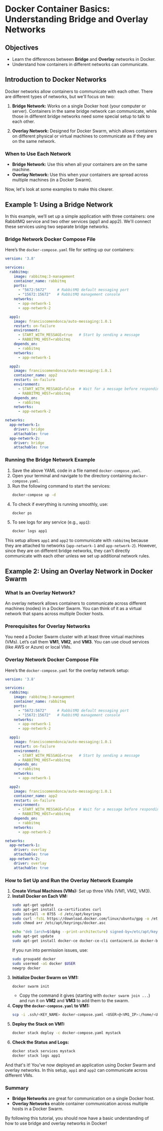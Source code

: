 # Docker Container Basics: Understanding Bridge and Overlay Networks

## Objectives

- Learn the differences between **Bridge** and **Overlay** networks in Docker.
- Understand how containers in different networks can communicate.

## Introduction to Docker Networks

Docker networks allow containers to communicate with each other. There are different types of networks, but we'll focus on two:

1. **Bridge Network:** Works on a single Docker host (your computer or server). Containers in the same bridge network can communicate, while those in different bridge networks need some special setup to talk to each other.

2. **Overlay Network:** Designed for Docker Swarm, which allows containers on different physical or virtual machines to communicate as if they are on the same network.

### When to Use Each Network

- **Bridge Network:** Use this when all your containers are on the same machine.
- **Overlay Network:** Use this when your containers are spread across multiple machines (in a Docker Swarm).

Now, let's look at some examples to make this clearer.

## Example 1: Using a Bridge Network

In this example, we’ll set up a simple application with three containers: one RabbitMQ service and two other services (app1 and app2). We'll connect these services using two separate bridge networks.

### Bridge Network Docker Compose File

Here’s the `docker-compose.yaml` file for setting up our containers:

```yaml
version: '3.8'

services:
  rabbitmq:
    image: rabbitmq:3-management
    container_name: rabbitmq
    ports:
      - "5672:5672"     # RabbitMQ default messaging port
      - "15672:15672"   # RabbitMQ management console
    networks:
      - app-network-1
      - app-network-2

  app1:
    image: franciscomendonca/auto-messaging:1.0.1
    restart: on-failure
    environment:
      - START_WITH_MESSAGE=true   # Start by sending a message
      - RABBITMQ_HOST=rabbitmq
    depends_on:
      - rabbitmq
    networks:
      - app-network-1

  app2:
    image: franciscomendonca/auto-messaging:1.0.1
    container_name: app2
    restart: on-failure
    environment:
      - START_WITH_MESSAGE=false  # Wait for a message before responding
      - RABBITMQ_HOST=rabbitmq
    depends_on:
      - rabbitmq
    networks:
      - app-network-2

networks:
  app-network-1:
    driver: bridge
    attachable: true
  app-network-2:
    driver: bridge
    attachable: true
```

### Running the Bridge Network Example

1. Save the above YAML code in a file named `docker-compose.yaml`.
2. Open your terminal and navigate to the directory containing `docker-compose.yaml`.
3. Run the following command to start the services:
    ```bash
    docker-compose up -d
    ```
4. To check if everything is running smoothly, use:
    ```bash
    docker ps
    ```
5. To see logs for any service (e.g., `app1`):
    ```bash
    docker logs app1
    ```

This setup allows `app1` and `app2` to communicate with `rabbitmq` because they are attached to networks (`app-network-1` and `app-network-2`). However, since they are on different bridge networks, they can't directly communicate with each other unless we set up additional network rules.

## Example 2: Using an Overlay Network in Docker Swarm

### What Is an Overlay Network?

An overlay network allows containers to communicate across different machines (nodes) in a Docker Swarm. You can think of it as a virtual network that spans across multiple Docker hosts.

### Prerequisites for Overlay Networks

You need a Docker Swarm cluster with at least three virtual machines (VMs). Let’s call them **VM1**, **VM2**, and **VM3**. You can use cloud services (like AWS or Azure) or local VMs.

### Overlay Network Docker Compose File

Here’s the `docker-compose.yaml` for the overlay network setup:

```yaml
version: '3.8'

services:
  rabbitmq:
    image: rabbitmq:3-management
    container_name: rabbitmq
    ports:
      - "5672:5672"     # RabbitMQ default messaging port
      - "15672:15672"   # RabbitMQ management console
    networks:
      - app-network-1
      - app-network-2

  app1:
    image: franciscomendonca/auto-messaging:1.0.1
    restart: on-failure
    environment:
      - START_WITH_MESSAGE=true   # Start by sending a message
      - RABBITMQ_HOST=rabbitmq
    depends_on:
      - rabbitmq
    networks:
      - app-network-1

  app2:
    image: franciscomendonca/auto-messaging:1.0.1
    container_name: app2
    restart: on-failure
    environment:
      - START_WITH_MESSAGE=false  # Wait for a message before responding
      - RABBITMQ_HOST=rabbitmq
    depends_on:
      - rabbitmq
    networks:
      - app-network-2

networks:
  app-network-1:
    driver: overlay
    attachable: true
  app-network-2:
    driver: overlay
    attachable: true
```

### How to Set Up and Run the Overlay Network Example

1. **Create Virtual Machines (VMs):** Set up three VMs (VM1, VM2, VM3).
2. **Install Docker on Each VM:**
    ```bash
    sudo apt-get update
    sudo apt-get install ca-certificates curl
    sudo install -m 0755 -d /etc/apt/keyrings
    sudo curl -fsSL https://download.docker.com/linux/ubuntu/gpg -o /etc/apt/keyrings/docker.asc
    sudo chmod a+r /etc/apt/keyrings/docker.asc

    echo "deb [arch=$(dpkg --print-architecture) signed-by=/etc/apt/keyrings/docker.asc] https://download.docker.com/linux/ubuntu $(. /etc/os-release && echo "$VERSION_CODENAME") stable" | sudo tee /etc/apt/sources.list.d/docker.list > /dev/null
    sudo apt-get update
    sudo apt-get install docker-ce docker-ce-cli containerd.io docker-buildx-plugin docker-compose-plugin
    ```
    If you run into permission issues, use:
    ```bash
    sudo groupadd docker
    sudo usermod -aG docker $USER
    newgrp docker
    ```
3. **Initialize Docker Swarm on VM1:**
    ```bash
    docker swarm init
    ```
    - Copy the command it gives (starting with `docker swarm join ...`) and run it on **VM2** and **VM3** to add them to the swarm.
4. **Copy the `docker-compose.yaml` to VM1:**
    ```bash
    scp -i .ssh/<KEY_NAME> docker-compose.yaml <USER>@<VM1_IP>:/home/<USER>
    ```
5. **Deploy the Stack on VM1:**
    ```bash
    docker stack deploy -c docker-compose.yaml mystack
    ```
6. **Check the Status and Logs:**
    ```bash
    docker stack services mystack
    docker stack logs app1
    ```

And that's it! You've now deployed an application using Docker Swarm and overlay networks. In this setup, `app1` and `app2` can communicate across different VMs.

### Summary

- **Bridge Networks** are great for communication on a single Docker host.
- **Overlay Networks** enable container communication across multiple hosts in a Docker Swarm.
  
By following this tutorial, you should now have a basic understanding of how to use bridge and overlay networks in Docker!